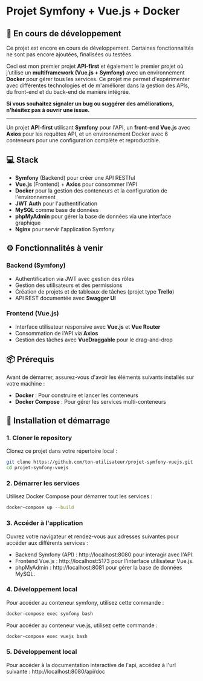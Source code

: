 # Projet Symfony + Vue.js + Docker

## 🚧 En cours de développement

Ce projet est encore en cours de développement. Certaines fonctionnalités ne sont pas encore ajoutées, finalisées ou testées. 

Ceci est mon premier projet **API-first** et également le premier projet où j’utilise un **multiframework (Vue.js + Symfony)** avec un environnement **Docker** pour gérer tous les services.
Ce projet me permet d'expérimenter avec différentes technologies et de m'améliorer dans la gestion des APIs, du front-end et du back-end de manière intégrée.

**Si vous souhaitez signaler un bug ou suggérer des améliorations, n'hésitez pas à ouvrir une issue.**

---

Un projet **API-first** utilisant **Symfony** pour l'API, un **front-end Vue.js** avec **Axios** pour les requêtes API, et un environnement Docker avec 6 conteneurs pour une configuration complète et reproductible.

## 💻 Stack

- **Symfony** (Backend) pour créer une API RESTful
- **Vue.js** (Frontend) + **Axios** pour consommer l'API
- **Docker** pour la gestion des conteneurs et la configuration de l'environnement
- **JWT Auth** pour l'authentification
- **MySQL** comme base de données
- **phpMyAdmin** pour gérer la base de données via une interface graphique
- **Nginx** pour servir l'application Symfony

## ⚙️ Fonctionnalités à venir

### Backend (Symfony)
- Authentification via JWT avec gestion des rôles
- Gestion des utilisateurs et des permissions
- Création de projets et de tableaux de tâches (projet type **Trello**)
- API REST documentée avec **Swagger UI**
  
### Frontend (Vue.js)
- Interface utilisateur responsive avec **Vue.js** et **Vue Router**
- Consommation de l'API via **Axios**
- Gestion des tâches avec **VueDraggable** pour le drag-and-drop

## 📦 Prérequis

Avant de démarrer, assurez-vous d'avoir les éléments suivants installés sur votre machine :

- **Docker** : Pour construire et lancer les conteneurs
- **Docker Compose** : Pour gérer les services multi-conteneurs

## 🚀 Installation et démarrage

### 1. Cloner le repository

Clonez ce projet dans votre répertoire local :

```bash
git clone https://github.com/ton-utilisateur/projet-symfony-vuejs.git
cd projet-symfony-vuejs
```

### 2. Démarrer les services

Utilisez Docker Compose pour démarrer tout les services :

```bash
docker-compose up --build
```

### 3. Accéder à l'application

Ouvrez votre navigateur et rendez-vous aux adresses suivantes pour accéder aux différents services :

- Backend Symfony (API) : http://localhost:8080 pour interagir avec l'API.
- Frontend Vue.js : http://localhost:5173 pour l'interface utilisateur Vue.js.
- phpMyAdmin : http://localhost:8081 pour gérer la base de données MySQL.

### 4. Développement local

Pour accéder au conteneur symfony, utilisez cette commande :

```bash
docker-compose exec symfony bash
```

Pour accéder au conteneur vue.js, utilisez cette commande :

```bash
docker-compose exec vuejs bash
```

### 5. Développement local

Pour accéder à la documentation interactive de l'api, accédez à l'url suivante : http://localhost:8080/api/doc







